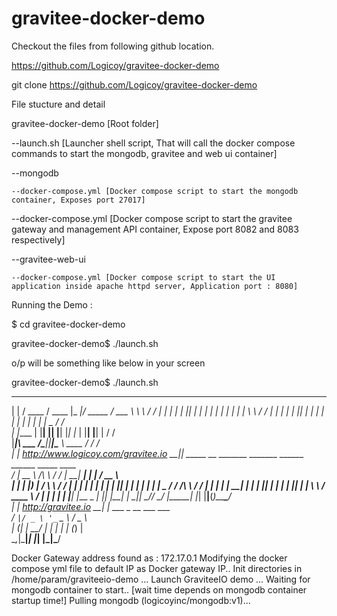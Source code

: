 # gravitee-docker-demo

Checkout the files from following github location. 

https://github.com/Logicoy/gravitee-docker-demo

git clone https://github.com/Logicoy/gravitee-docker-demo

File stucture  and detail

gravitee-docker-demo [Root folder]

--launch.sh [Launcher shell script, That will call the docker compose commands to start the mongodb, gravitee and web ui container]

--mongodb
	
	--docker-compose.yml [Docker compose script to start the mongodb container, Exposes port 27017]

--docker-compose.yml [Docker compose script to start the gravitee gateway and management API container, Expose port 8082 and 8083 respectively]
  
--gravitee-web-ui
	
	--docker-compose.yml [Docker compose script to start the UI application inside apache httpd server, Application port : 8080]


Running the Demo : 

$ cd gravitee-docker-demo

gravitee-docker-demo$ ./launch.sh

o/p will be something like below in your screen

gravitee-docker-demo$ ./launch.sh 
  _         ____   _____  _____  ______   ____ 	 
 | |      / ____ \/ ____ |_   _|/ _____ / ___  \ \ \    / / 
 | |      | |  | || |  __| | |  | |    | |    | | \ \  / / 
 | |      | |  | || | |_ | | |  | |    | |    | |  \_ / /	
 | |_____ | |__| || |__| |_| |_ | |____| |____| |    / / 	
 |_______|\ ___  /\_____||_____|\______ \ ____ /    / / 	
     | |                                              http://www.logicoy.com/gravitee.io
   __|_|_ _____       __      _______ _______ ______ ______   _____ ____   
  / ____|  __ \     /\ \    / /_   _|__   __|  ____|  ____| |_   _/ __ \  
 | |  __| |__) |   /  \ \  / /  | |    | |  | |__  | |__      | || |  | | 
 | | |_ |  _  /   / /\ \ \/ /   | |    | |  |  __| |  __|     | || |  | | 
 | |__| | | \ \  / ____ \  /   _| |_   | |  | |____| |____ _ _| || |__| | 
  \_____|_|  \_\/_/    \_\/   |_____|  |_|  |______|______(_)_____\____/  
     | |                                              http://gravitee.io
   __| | ___ _ __ ___   ___                                               
  / _` |/ _ \ '_ ` _ \ / _ \                                              
 | (_| |  __/ | | | | | (_) |                                             
  \__,_|\___|_| |_| |_|\___/                                              

Docker Gateway address found as :  172.17.0.1
Modifying the docker compose yml file to default IP as Docker gateway IP.. 
Init directories in /home/param/graviteeio-demo ...
Launch GraviteeIO demo ...
Waiting for mongodb container to start.. [wait time depends on mongodb container startup time!]
Pulling mongodb (logicoyinc/mongodb:v1)...



